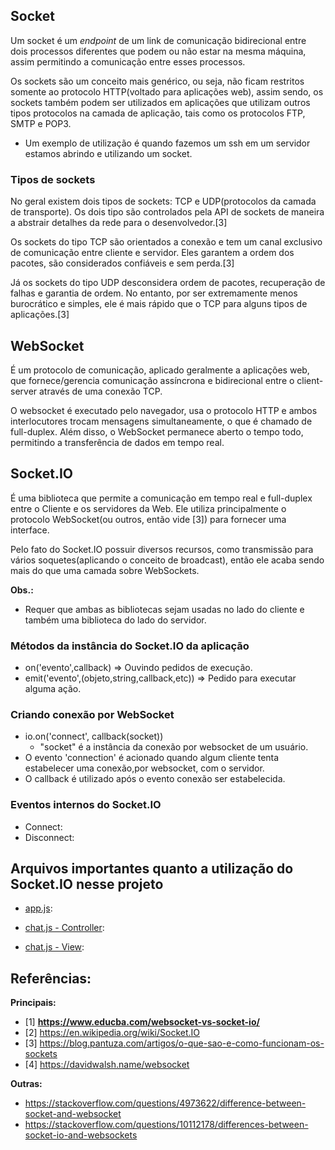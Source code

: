 
## Socket
	
Um socket é um *endpoint* de um link de comunicação bidirecional entre dois processos diferentes que podem ou não estar na mesma máquina, assim permitindo a comunicação entre esses processos.

Os sockets são um conceito mais genérico, ou seja, não ficam restritos somente ao protocolo HTTP(voltado para aplicações web), assim sendo, os sockets também podem ser utilizados em aplicações que utilizam outros tipos protocolos na camada de aplicação, tais como os protocolos FTP, SMTP e POP3. 

* Um exemplo de utilização é quando fazemos um ssh em um servidor estamos abrindo e utilizando um socket.  

### Tipos de sockets

No geral existem dois tipos de sockets: TCP e UDP(protocolos da camada de transporte). Os dois tipo são controlados pela API de sockets de maneira a abstrair detalhes da rede para o desenvolvedor.[3]

Os sockets do tipo TCP são orientados a conexão e tem um canal exclusivo de comunicação entre cliente e servidor. Eles garantem a ordem dos pacotes, são considerados confiáveis e sem perda.[3]

Já os sockets do tipo UDP desconsidera ordem de pacotes, recuperação de falhas e garantia de ordem. No entanto, por ser extremamente menos burocrático e simples, ele é mais rápido que o TCP para alguns tipos de aplicações.[3]

	
## WebSocket
	 
É um protocolo de comunicação, aplicado geralmente a aplicações web, que fornece/gerencia comunicação assíncrona e bidirecional entre o client-server através de uma conexão TCP. 

O websocket é executado pelo navegador, usa o protocolo HTTP e ambos interlocutores trocam mensagens simultaneamente, o que é chamado de full-duplex. Além disso, o WebSocket permanece aberto o tempo todo, permitindo a transferência de dados em tempo real.

## Socket.IO 
	
É uma biblioteca que permite a comunicação em tempo real e full-duplex entre o Cliente e os servidores da Web. Ele utiliza principalmente o protocolo WebSocket(ou outros, então vide [3]) para fornecer uma interface. 

Pelo fato do Socket.IO possuir diversos recursos, como transmissão para vários soquetes(aplicando o conceito de broadcast), então ele acaba sendo mais do que uma camada sobre WebSockets.

**Obs.:**
* Requer que ambas as bibliotecas sejam usadas no lado do cliente e também uma biblioteca do lado do servidor.

### Métodos da instância do Socket.IO da aplicação

* on('evento',callback) => Ouvindo pedidos de execução. 
* emit('evento',(objeto,string,callback,etc)) => Pedido para executar alguma ação.

### Criando conexão por WebSocket

* io.on('connect', callback(socket))
	* "socket" é a instância da conexão por websocket de um usuário.
* O evento 'connection' é acionado quando algum cliente tenta estabelecer uma conexão,por websocket, com o servidor.
* O callback é utilizado após o evento conexão ser estabelecida.

### Eventos internos do Socket.IO

* Connect: 
* Disconnect: 

## Arquivos importantes quanto a utilização do Socket.IO nesse projeto

* [app.js](https://github.com/Gustavo-Nogueira/WebChat/blob/master/app.js): 

* [chat.js - Controller](https://github.com/Gustavo-Nogueira/WebChat/blob/master/app/controllers/chat.js):

* [chat.js - View](https://github.com/Gustavo-Nogueira/WebChat/blob/master/app/views/chat.ejs):

## Referências:
**Principais:**
* [1] **https://www.educba.com/websocket-vs-socket-io/**
* [2] https://en.wikipedia.org/wiki/Socket.IO
* [3] https://blog.pantuza.com/artigos/o-que-sao-e-como-funcionam-os-sockets
* [4] https://davidwalsh.name/websocket

**Outras:**
* https://stackoverflow.com/questions/4973622/difference-between-socket-and-websocket
* https://stackoverflow.com/questions/10112178/differences-between-socket-io-and-websockets
